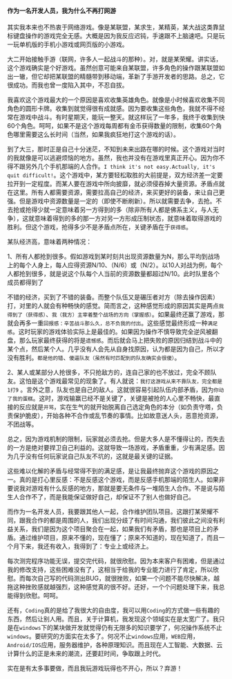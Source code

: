 #### 作为一名开发人员，我为什么不再打网游

其实我本来也不热衷于网络游戏。像是某联盟，某求生，某精英，某大战这类靠鼠标键盘操作的游戏完全无感。大概是因为我反应迟钝，手速跟不上脑速吧。只是玩一玩单机版的手机小游戏或网页版的小游戏。

大二开始接触手游（联网，许多人一起战斗的那种）。对，就是某荣耀。讲实话，这个游戏确实是个好游戏。虽然创意可能来自某联盟，许多角色的操作跟某联盟如出一辙，但它却把某联盟的精髓带到移动端，革新了手游开发者的思路。总之，它很成功。而我也曾一度陷入其中，不忍自拔。

我喜欢这个游戏最大的一个原因是喜欢收集英雄角色。就像是小时候喜欢收集不同角色的圆形卡牌。收集到就觉得很有成就感。因为要收集这些角色，我就不得不经常在游戏中战斗。有时星期天，能玩一整天。就这样玩了一年多，我终于收集到快60个角色。呵呵，如果不是这个游戏每周都有金币获得数量的限制，收集60个角色哪里需要这么长时间（当然，如果我疯狂地打这个游戏的话）。

到了大三，那时正是自己十分迷茫，不知到未来出路在哪的时候。这个游戏对当时的我就像是可以逃避烦恼的地方。虽然，我也并没有在游戏里真正开心。因为你不得不跟另外几个手机那端的人合作。`I think it's not easy.Actually, it's quit difficult!`。这个游戏中，某方要轻松取胜的大前提是，双方经济差一定要拉开到一定程度。而某人要在游戏中所向披靡，就必须侵吞掉大量资源。矛盾点就在这里。所有人都需要资源，需要拉高自己的经济，来买更好的装备，来让自己更强。但是游戏中资源数量是一定的（即使不断刷新）。所以就需要去争，去抢。不去抢或抢得少就一定意味着另一方得到的多（除非所有人都是佛系主义，与人无争），这就意味着得到的多的那一方对另一方形成压制状态，就意味着取得游戏的胜利。但这个游戏，抢得多少不是矛盾点所在，关键矛盾在于`获得感`。

某队经济高，意味着两种情况：

1、所有人都抢到很多。假如游戏到某时刻共出现资源数量为N，那么平均到战场上的每个人身上，每人应得资源N/10、（N/6）或（N/2）。以10人对战为例，每个人都抢到很多，就是说这个队每个人当前的资源数量都超过N/10。此时队里各个成员都得到了

不错的经济，买到了不错的装备。而整个队伍又是碾压者对方（除去操作因素）打，对里的人就会有种畅快的感觉。简而言之，这种感觉形成的原因其实是两点`我得到了（获得感）`、`我（我方）主宰着整个战场的方向（掌握感）`。如果最终还赢了游戏，那就会再多一重`回报感：辛苦战斗那么久，总不负我的付出`。这些感觉最终形成一种`满足感`。这时玩家的游戏体验实际上是最佳的。如果因为操作不慎导致完全逆风被翻盘，那么玩家最终获得的将是`遗憾感`。而后就会马上把失败的原因归结到战斗中的某个点，然后某个人。几乎没有人会先从自身找原因，认为都是因为自己，所以才没有胜利。`都是他的错`、`傻逼队友（虽然有时匹配到的队友确实会很傻）`。

2、某人或某部分人抢很多，不只抢敌方的，连自己家的也不放过，完全不顾队友。这怕是这个游戏最常见的现象了。有人就说：`我打这游戏从来不靠队友，完全都是1打9` 。言外之意，队友也是自己的敌人。这就很容易引起队伍内部矛盾，因为`你动了我的蛋糕`。这时，游戏输赢已经不是关键了，关键是被抢的人心里不畅快，最直接的反应就是`开骂`，实在生气的就开始脱离自己选定角色的本分（如负责守塔，负责保护脆皮），开始各种不合作或乱节奏的事情。比如故意送人头，恶意抢资源，不团战等。

总之，因为游戏机制的限制，玩家就必须去抢。但是大多人是不懂得让的，而失去的一方是绝对要捍卫自己利益的。这就导致一场游戏，矛盾重重，少有满足感。因为几乎没有任何玩家说自己队友不坑的，这就是最关键的证据。

这些难以化解的矛盾与经常得不到的满足感，是让我最终抛弃这个游戏的原因之一。真的是打心里反感：不是反感这个游戏，而是反感手机那端的陌生人。如果非要说我对游戏有什么反感的地方，那就是要无条件与一堆陌生人合作。不是说与陌生人合作不了，而是我能保证做好自己，却保证不了别人也做好自己。

而作为一名开发人员，我要跟其他人一起，合作维护团队项目。这跟打某荣耀不同，跟我合作的都是周围的人，我们出现分歧了有时间沟通，我们彼此之间没有利益关系，我们是因为这个项目聚合在一起，如果我们有矛盾，那也是项目上的矛盾。通过维护项目，原来不懂的，现在懂了；原来不知道的，现在知道了，而且一个月下来，我还有收入，我得到了：专业上或经济上。

每次测完程序功能无误，提交完代码，就很欣慰。因为本来客户有困难，但是通过我的修改支持，这些困难没有了，这相当于给我的专业能力进行了肯定，所以欣慰。而每次自己写的代码测出BUG，就很挫败，如果一个问题不能尽快解决，越拖这种挫败感就越强烈，这种感觉真的很不好。还好，一个个问题处理下来，我总能得到欣慰。呵呵。

还有，`Coding`真的是给了我很大的自由度，我可以用`Coding`的方式做一些有趣的东西，然后让别人用。而且，关于计算机，我发现这个领域实在是太宽广了。我只是在`windows`下的某块做开发就觉得仍有无限多的知识要学了，何况操作系统不止`windows`。要研究的方面实在太多了。何况不止`windows`应用，`WEB`应用，`Android/IOS`应用，服务器维护，各种原理知识。而且现在人工智能、大数据、云计算什么的正是未来的潮流，还要赶时间，争取跟上时代。

实在是有太多事要做，而且我玩游戏玩得也不开心，所以？弃游！